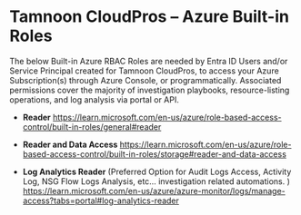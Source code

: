 # Tamnoon CloudPros – Azure Built-in Roles

The below Built-in Azure RBAC Roles are needed by Entra ID Users and/or Service Principal created for Tamnoon CloudPros, to access your Azure Subscription(s) through Azure Console, or programmatically.
Associated permissions cover the majority of investigation playbooks, resource-listing operations, and log analysis via portal or API. 

- **Reader**
https://learn.microsoft.com/en-us/azure/role-based-access-control/built-in-roles/general#reader

- **Reader and Data Access**
https://learn.microsoft.com/en-us/azure/role-based-access-control/built-in-roles/storage#reader-and-data-access


- **Log Analytics Reader** (Preferred Option for Audit Logs Access, Activity Log, NSG Flow Logs Analysis, etc… investigation related automations. )
https://learn.microsoft.com/en-us/azure/azure-monitor/logs/manage-access?tabs=portal#log-analytics-reader
